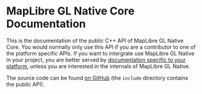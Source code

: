 # MapLibre GL Native Core Documentation

This is the documentation of the public C++ API of MapLibre GL Native Core. You would normally only use this API if you are a contributor to one of the platform specific APIs. If you want to intergrate use MapLibre GL Native in your project, you are better served by [documentation specific to your platform](https://maplibre.org/projects/maplibre-native/), unless you are interested in the internals of MapLibre GL Native.

The source code can be found [on GitHub](https://github.com/maplibre/maplibre-gl-native) (the `include` directory contains the public API).

